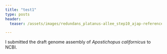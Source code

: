 ```yaml
---
title: "test1"
type: posts
header:
  teaser: /assets/images/redundans_platanus-allee_step10_ajap-reference.fa.snail.png

---
```


I submitted the draft genome assembly of *Apostichopus californicus* to NCBI. 